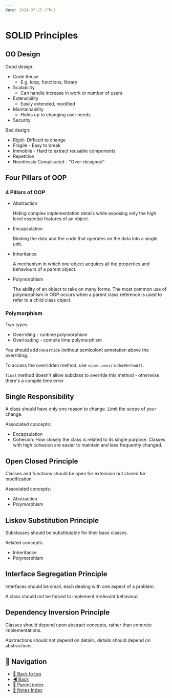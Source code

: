 ```yaml
---
date: 2024-07-25 (Thu)
---
```


# SOLID Principles

## OO Design

Good design:

- Code Reuse
  - E.g. loop, functions, library
- Scalability
  - Can handle increase in work or number of users
- Extensibility
  - Easily extended, modified
- Maintainability
  - Holds up to changing user needs
- Security

Bad design:

- Rigid- Difficult to change
- Fragile - Easy to break
- Immobile - Hard to extract reusable components
- Repetitive
- Needlessly Complicated - "Over-designed"

## Four Pillars of OOP

### 4 Pillars of OOP

- Abstraction

  Hiding complex implementation details while exposing only the high level
  essential features of an object.

- Encapsulation

  Binding the data and the code that operates on the data into a single unit.

- Inheritance

  A mechanism in which one object acquires all the properties and behaviours of
  a parent object.

- Polymorphism

  The ability of an object to take on many forms. The most common use of
  polymorphism in OOP occurs when a parent class reference is used to refer to a
  child class object.

### Polymorphism

Two types:

- Overriding - runtime polymorphism
- Overloading - compile time polymorphism

You should add `@Override` (without semicolon) annotation above the overriding.

To access the overridden method, use `super.overriddenMethod()`.

`final` method doesn't allow subclass to override this method - otherwise
there's a compile time error

## Single Responsibility

A class should have only one reason to change. Limit the scope of your change.

Associated concepts:

- Encapsulation
- Cohesion: How closely the class is related to its single purpose. Classes with
  high cohesion are easier to maintain and less frequently changed.

## Open Closed Principle

Classes and functions should be open for extension but closed for modification

Associated concepts:

- Abstraction
- Polymorphism

## Liskov Substitution Principle

Subclasses should be substitutable for their base classes.

Related concepts:

- Inheritance
- Polymorphism

## Interface Segregation Principle

Interfaces should be small, each dealing with one aspect of a problem.

A class should not be forced to implement irrelevant behaviour.

## Dependency Inversion Principle

Classes should depend upon abstract concepts, rather than concrete
implementations.

Abstractions should not depend on details, details should depend on
abstractions.

## 🧭 Navigation

- [🔼 Back to top](#solid)
- [◀️ Back](index.md)
- [🔖 Parent index](index.md)
- [📑 Notes Index](../../index.md)
